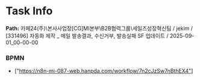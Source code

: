# Task Info

**Path:** 카페24(주)\본사사업장\[CG]MI본부\B2B협력그룹\세일즈성장혁신팀 / jekim / [331496] 자동화 제작 _ 메일 발송결과, 수신거부, 발송실패 SF 업데이트 / 2025-09-01_00-00-00

### BPMN
- ["https://n8n-mi-087-web.hanpda.com/workflow/7n2cJzSw7nBthEX4"]

